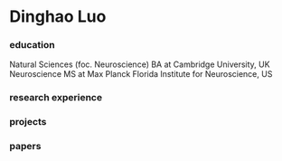 # Dinghao Luo

### education
Natural Sciences (foc. Neuroscience) BA at Cambridge University, UK
Neuroscience MS at Max Planck Florida Institute for Neuroscience, US

### research experience


### projects


### papers
